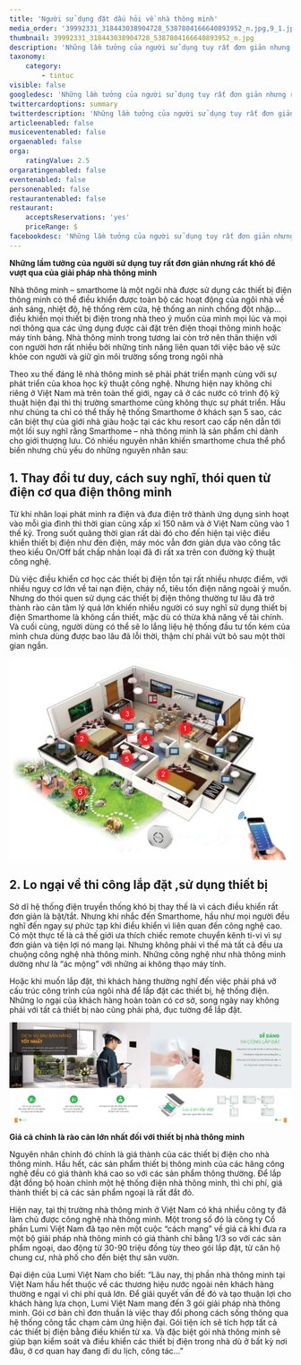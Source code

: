 ```yaml
---
title: 'Người sử dụng đặt dấu hỏi về nhà thông minh'
media_order: '39992331_318443038904728_5387804166640893952_n.jpg,9_1.jpg,1_5.jpg'
thumbnail: 39992331_318443038904728_5387804166640893952_n.jpg
description: 'Những lầm tưởng của người sử dụng tuy rất đơn giản nhưng rất khó để vượt qua của giải pháp nhà thông minh'
taxonomy:
    category:
        - tintuc
visible: false
googledesc: 'Những lầm tưởng của người sử dụng tuy rất đơn giản nhưng rất khó để vượt qua của giải pháp nhà thông minh'
twittercardoptions: summary
twitterdescription: 'Những lầm tưởng của người sử dụng tuy rất đơn giản nhưng rất khó để vượt qua của giải pháp nhà thông minh'
articleenabled: false
musiceventenabled: false
orgaenabled: false
orga:
    ratingValue: 2.5
orgaratingenabled: false
eventenabled: false
personenabled: false
restaurantenabled: false
restaurant:
    acceptsReservations: 'yes'
    priceRange: $
facebookdesc: 'Những lầm tưởng của người sử dụng tuy rất đơn giản nhưng rất khó để vượt qua của giải pháp nhà thông minh'
---
```


**Những lầm tưởng của người sử dụng tuy rất đơn giản nhưng rất khó để vượt qua của giải pháp nhà thông minh**

Nhà thông minh – smarthome là một ngôi nhà được sử dụng các thiết bị điện thông minh có thể điều khiển được toàn bộ các hoạt động của ngôi nhà về ánh sáng, nhiệt độ, hệ thống rèm cửa, hệ thống an ninh chống đột nhập... điều khiển mọi thiết bị điện trong nhà theo ý muốn của mình mọi lúc và mọi nơi thông qua các ứng dụng được cài đặt trên điện thoại thông minh hoặc máy tính bảng. Nhà thông minh trong tương lai còn trở nên thân thiện với con người hơn rất nhiều bởi những tính năng liên quan tới việc bảo vệ sức khỏe con người và giữ gìn môi trường sống trong ngôi nhà

Theo xu thế đáng lẽ nhà thông minh sẽ phải phát triển mạnh cùng với sự phát triển của khoa học kỹ thuật công nghệ. Nhưng hiện nay không chỉ riêng ở Việt Nam mà trên toàn thế giới, ngay cả ở các nước có trình độ kỹ thuật hiện đại thì thị trường smarthome cũng không thực sự phát triển. Hầu như chúng ta chỉ có thể thấy hệ thống Smarthome ở khách sạn 5 sao, các căn biệt thự của giới nhà giàu hoặc tại các khu resort cao cấp nên dẫn tới một lối suy nghĩ rằng Smarthome – nhà thông minh là sản phẩm chỉ dành cho giới thượng lưu. Có nhiều nguyên nhân khiến smarthome chưa thể phổ biến nhưng chủ yếu do những nguyên nhân sau:

## 1. Thay đổi tư duy, cách suy nghĩ, thói quen từ điện cơ qua điện thông minh

Từ khi nhân loại phát minh ra điện và đưa điện trở thành ứng dụng sinh hoạt vào mỗi gia đình thì thời gian cũng xấp xỉ 150 năm và ở Việt Nam cũng vào 1 thế kỷ. Trong suốt quãng thời gian rất dài đó cho đến hiện tại việc điều khiển thiết bị điện như đèn điện, máy móc vẫn đơn giản dựa vào công tắc theo kiểu On/Off bất chấp nhân loại đã đi rất xa trên con đường kỹ thuật công nghệ.

Dù việc điều khiển cơ học các thiết bị điện tồn tại rất nhiều nhược điểm, với nhiều nguy cơ lớn về tai nạn điện, cháy nổ, tiêu tốn điện năng ngoài ý muốn. Nhưng do thói quen sử dụng các thiết bị điện thông thường tư lâu đã trở thành rào cản tâm lý quá lớn khiến nhiều người có suy nghĩ sử dụng thiết bị điện Smarthome là không cần thiết, mặc dù có thừa khả năng về tài chính. Và cuối cùng, người dùng có thể sẽ lo lắng liệu hệ thống đầu tư tốn kém của mình chưa dùng được bao lâu đã lỗi thời, thậm chí phải vứt bỏ sau một thời gian ngắn.

![nhà thông minh lumi](1_5.jpg)

## 2. Lo ngại về thi công lắp đặt ,sử dụng thiết bị

Sở dĩ hệ thống điện truyền thống khó bị thay thế là vì cách điều khiển rất đơn giản là bật/tắt. Nhưng khi nhắc đến Smarthome, hầu như mọi người đều nghĩ đến ngay sự phức tạp khi điều khiển vì liên quan đến công nghệ cao. Có một thực tế là cả thế giới ưa thích chiếc remote chuyển kênh ti-vi vì sự đơn giản và tiện lợi nó mang lại. Nhưng không phải vì thế mà tất cả đều ưa chuộng công nghệ nhà thông minh. Những công nghệ như nhà thông minh dường như là “ác mộng” với những ai không thạo máy tính.

Hoặc khi muốn lắp đặt, thì khách hàng thường nghĩ đến việc phải phá vỡ cấu trúc công trình của ngôi nhà để lắp đặt các thiết bị, hệ thống điện. Những lo ngại của khách hàng hoàn toàn có cơ sở, song ngày nay không phải với tất cả thiết bị nào cũng phải phá, đục tường để lắp đặt.

![Thi công lắp đặt nhà thông minh LUMI](9_1.jpg)

**Giá cả chính là rào cản lớn nhất đối với thiết bị nhà thông minh**

Nguyên nhân chính đó chính là giá thành của các thiết bị điện cho nhà thông minh. Hầu hết, các sản phẩm thiết bị thông minh của các hãng công nghệ đều có giá thành khá cao so với các sản phẩm thông thường. Để lắp đặt đồng bộ hoàn chỉnh một hệ thống điện nhà thông minh, thì chi phí, giá thành thiết bị cả các sản phẩm ngoại là rất đắt đỏ.

Hiện nay, tại thị trường nhà thông minh ở Việt Nam có khá nhiều công ty đã làm chủ được công nghệ nhà thông minh. Một trong số đó là công ty Cổ phần Lumi Việt Nam đã tạo nên một cuộc “cách mạng” về giá cả khi đưa ra một bộ giải pháp nhà thông minh có giá thành chỉ bằng 1/3 so với các sản phẩm ngoại, dao động từ 30-90 triệu đồng tùy theo gói lắp đặt, từ căn hộ chung cư, nhà phố cho đến biệt thự sân vườn. 

Đại diện của Lumi Việt Nam cho biết: “Lâu nay, thị phần nhà thông minh tại Việt Nam hầu hết thuộc về các thương hiệu nước ngoài nên khách hàng thường e ngại vì chi phí quá lớn. Để giải quyết vấn đề đó và tạo thuận lợi cho khách hàng lựa chọn, Lumi Việt Nam mang đến 3 gói giải pháp nhà thông minh. Gói cơ bản chỉ đơn thuần là việc thay đổi phong cách sống thông qua hệ thống công tắc chạm cảm ứng hiện đại. Gói tiện ích sẽ tích hợp tất cả các thiết bị điện bằng điều khiển từ xa. Và đặc biệt gói nhà thông minh sẽ giúp bạn kiểm soát và điều khiển các thiết bị điện trong nhà dù ở bất kỳ nơi đâu, ở cơ quan hay đang đi du lịch, công tác…”